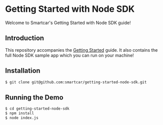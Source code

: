 # Getting Started with Node SDK

Welcome to Smartcar's Getting Started with Node SDK guide!

## Introduction

This repository accompanies the [Getting Started](https://smartcar.com) guide. It also contains the full Node SDK sample app which you can run on your machine!

## Installation

```bash
$ git clone git@github.com:smartcar/getting-started-node-sdk.git
```

## Running the Demo
```bash
$ cd getting-started-node-sdk
$ npm install
$ node index.js
```
